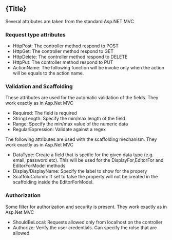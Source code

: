 <!--settings(
title=Attributes and filters
description=Attributes and filters.
)-->

<!--include(shared/breadcrumb.php)-->

## {Title}

Several attributes are taken from the standard Asp.NET MVC

### Request type attributes

* HttpPost: The controller method respond to POST
* HttpGet: The controller method respond to GET
* HttpDelete: The controller method respond to DELETE
* HttpPut: The controller method respond to PUT
* ActionName: The following function will be invoke only when the action will be equals to the action name.

### Validation and Scaffolding

These attributes are used for the automatic validation of the fields. They work exactly as in Asp.Net MVC

* Required: The field is required
* StringLength: Specify the min/max length of the field
* Range: Specify the min/max value of the numeric data
* RegularExpression: Validate against a regex

The following attributes are used with the scaffolding mechanism. They work exactly as in Asp.Net MVC

* DataType: Create a field that is spcific for the given data type (e.g. email, password etc). This will be used for the DisplayFor,EditorFor and EditorForModel methods
* Display/DisplayName: Specify the label to show for the propery
* ScaffoldColumn: If set to false the property will not be created in the scaffolding inside the EditorForModel.

### Authorization

Some filter for authorization and security is present. They work exactly as in Asp.Net MVC

* ShouldBeLocal: Requests allowed only from localhost on the controller
* Authorize: Verify the user credentials. Can specify the rolse that are allowed
